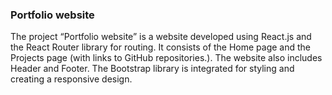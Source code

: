 ### Portfolio website 

The project “Portfolio website” is a website developed using React.js and the React Router library for routing. It consists of the Home page and the Projects page (with links to GitHub repositories.). The website also includes Header and Footer. The Bootstrap library is integrated for styling and creating a responsive design.
